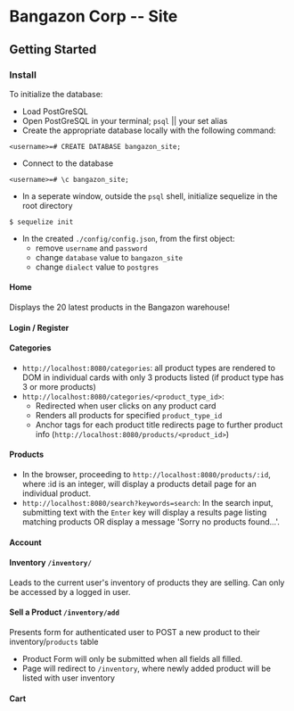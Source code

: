 # Bangazon Corp -- Site

## Getting Started
### Install
To initialize the database: 
+ Load PostGreSQL
+ Open PostGreSQL in your terminal; `psql` || your set alias
+ Create the appropriate database locally with the following command:
```
<username>=# CREATE DATABASE bangazon_site;
```
+ Connect to the database
```
<username>=# \c bangazon_site;
```
+ In a seperate window, outside the `psql` shell, initialize sequelize in the root directory
```
$ sequelize init
```
+ In the created `./config/config.json`, from the first object: 
    + remove `username` and `password` 
    + change `database` value to `bangazon_site`
    + change `dialect` value to `postgres`

#### Home
Displays the 20 latest products in the Bangazon warehouse!
#### Login / Register

#### Categories
+ `http://localhost:8080/categories`: all product types are rendered to DOM in individual cards with only 3 products listed (if product type has 3 or more products)
+ `http://localhost:8080/categories/<product_type_id>`: 
    + Redirected when user clicks on any product card 
    + Renders all products for specified `product_type_id`
    + Anchor tags for each product title redirects page to further product info (`http://localhost:8080/products/<product_id>`) 

#### Products
+ In the browser, proceeding to ```http://localhost:8080/products/:id```, where :id is an integer, will display a products detail page for an individual product.
+ `http://localhost:8080/search?keywords=search`: In the search input, submitting text with the ```Enter``` key will display a results page listing matching products OR display a message 'Sorry no products found...'.
#### Account

#### Inventory `/inventory/`
Leads to the current user's inventory of products they are selling.  Can only be accessed by a logged in user.

#### Sell a Product `/inventory/add`
Presents form for authenticated user to POST a new product to their inventory/`products` table
+ Product Form will only be submitted when all fields all filled.
+ Page will redirect to `/inventory`, where newly added product will be listed with user inventory
#### Cart

